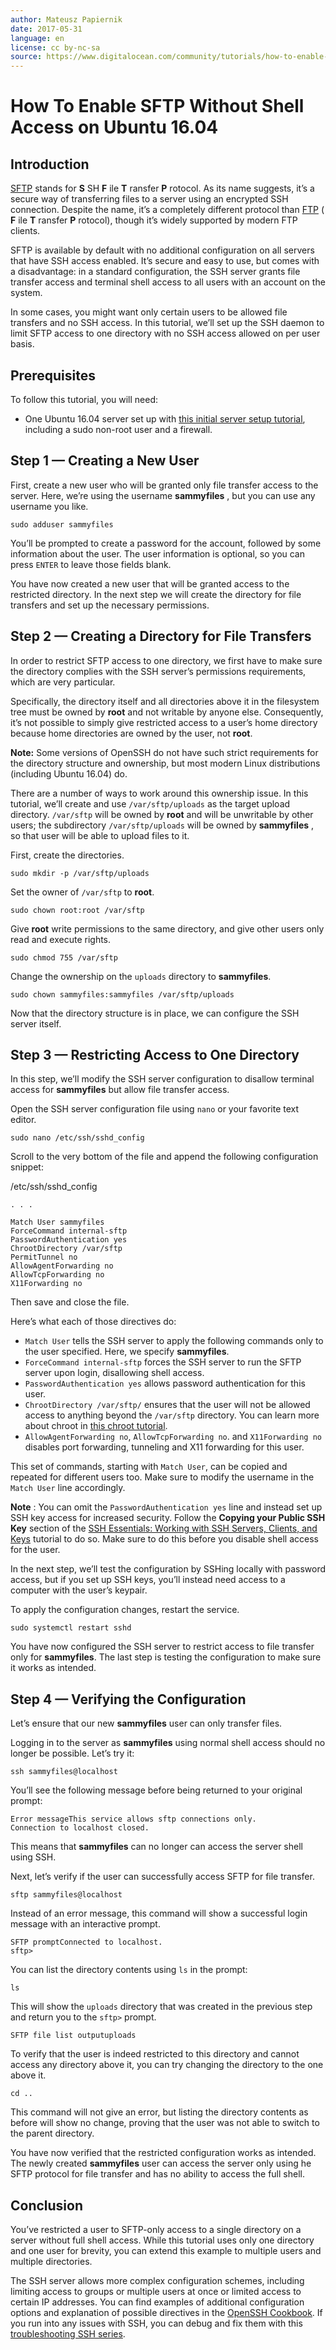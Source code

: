```yaml
---
author: Mateusz Papiernik
date: 2017-05-31
language: en
license: cc by-nc-sa
source: https://www.digitalocean.com/community/tutorials/how-to-enable-sftp-without-shell-access-on-ubuntu-16-04
---
```


# How To Enable SFTP Without Shell Access on Ubuntu 16.04

## Introduction

[SFTP](how-to-use-sftp-to-securely-transfer-files-with-a-remote-server) stands for **S** SH **F** ile **T** ransfer **P** rotocol. As its name suggests, it’s a secure way of transferring files to a server using an encrypted SSH connection. Despite the name, it’s a completely different protocol than [FTP](what-is-ftp-and-how-is-it-used) ( **F** ile **T** ransfer **P** rotocol), though it’s widely supported by modern FTP clients.

SFTP is available by default with no additional configuration on all servers that have SSH access enabled. It’s secure and easy to use, but comes with a disadvantage: in a standard configuration, the SSH server grants file transfer access and terminal shell access to all users with an account on the system.

In some cases, you might want only certain users to be allowed file transfers and no SSH access. In this tutorial, we’ll set up the SSH daemon to limit SFTP access to one directory with no SSH access allowed on per user basis.

## Prerequisites

To follow this tutorial, you will need:

- One Ubuntu 16.04 server set up with [this initial server setup tutorial](initial-server-setup-with-ubuntu-16-04), including a sudo non-root user and a firewall.

## Step 1 — Creating a New User

First, create a new user who will be granted only file transfer access to the server. Here, we’re using the username **sammyfiles** , but you can use any username you like.

    sudo adduser sammyfiles

You’ll be prompted to create a password for the account, followed by some information about the user. The user information is optional, so you can press `ENTER` to leave those fields blank.

You have now created a new user that will be granted access to the restricted directory. In the next step we will create the directory for file transfers and set up the necessary permissions.

## Step 2 — Creating a Directory for File Transfers

In order to restrict SFTP access to one directory, we first have to make sure the directory complies with the SSH server’s permissions requirements, which are very particular.

Specifically, the directory itself and all directories above it in the filesystem tree must be owned by **root** and not writable by anyone else. Consequently, it’s not possible to simply give restricted access to a user’s home directory because home directories are owned by the user, not **root**.

**Note:** Some versions of OpenSSH do not have such strict requirements for the directory structure and ownership, but most modern Linux distributions (including Ubuntu 16.04) do.

There are a number of ways to work around this ownership issue. In this tutorial, we’ll create and use `/var/sftp/uploads` as the target upload directory. `/var/sftp` will be owned by **root** and will be unwritable by other users; the subdirectory `/var/sftp/uploads` will be owned by **sammyfiles** , so that user will be able to upload files to it.

First, create the directories.

    sudo mkdir -p /var/sftp/uploads

Set the owner of `/var/sftp` to **root**.

    sudo chown root:root /var/sftp

Give **root** write permissions to the same directory, and give other users only read and execute rights.

    sudo chmod 755 /var/sftp

Change the ownership on the `uploads` directory to **sammyfiles**.

    sudo chown sammyfiles:sammyfiles /var/sftp/uploads

Now that the directory structure is in place, we can configure the SSH server itself.

## Step 3 — Restricting Access to One Directory

In this step, we’ll modify the SSH server configuration to disallow terminal access for **sammyfiles** but allow file transfer access.

Open the SSH server configuration file using `nano` or your favorite text editor.

    sudo nano /etc/ssh/sshd_config

Scroll to the very bottom of the file and append the following configuration snippet:

/etc/ssh/sshd\_config

    . . .
    
    Match User sammyfiles
    ForceCommand internal-sftp
    PasswordAuthentication yes
    ChrootDirectory /var/sftp
    PermitTunnel no
    AllowAgentForwarding no
    AllowTcpForwarding no
    X11Forwarding no

Then save and close the file.

Here’s what each of those directives do:

- `Match User` tells the SSH server to apply the following commands only to the user specified. Here, we specify **sammyfiles**.
- `ForceCommand internal-sftp` forces the SSH server to run the SFTP server upon login, disallowing shell access.
- `PasswordAuthentication yes` allows password authentication for this user.
- `ChrootDirectory /var/sftp/` ensures that the user will not be allowed access to anything beyond the `/var/sftp` directory. You can learn more about chroot in [this chroot tutorial](how-to-configure-chroot-environments-for-testing-on-an-ubuntu-12-04-vps).
- `AllowAgentForwarding no`, `AllowTcpForwarding no`. and `X11Forwarding no` disables port forwarding, tunneling and X11 forwarding for this user.

This set of commands, starting with `Match User`, can be copied and repeated for different users too. Make sure to modify the username in the `Match User` line accordingly.

**Note** : You can omit the `PasswordAuthentication yes` line and instead set up SSH key access for increased security. Follow the **Copying your Public SSH Key** section of the [SSH Essentials: Working with SSH Servers, Clients, and Keys](ssh-essentials-working-with-ssh-servers-clients-and-keys) tutorial to do so. Make sure to do this before you disable shell access for the user.

In the next step, we’ll test the configuration by SSHing locally with password access, but if you set up SSH keys, you’ll instead need access to a computer with the user’s keypair.

To apply the configuration changes, restart the service.

    sudo systemctl restart sshd

You have now configured the SSH server to restrict access to file transfer only for **sammyfiles**. The last step is testing the configuration to make sure it works as intended.

## Step 4 — Verifying the Configuration

Let’s ensure that our new **sammyfiles** user can only transfer files.

Logging in to the server as **sammyfiles** using normal shell access should no longer be possible. Let’s try it:

    ssh sammyfiles@localhost

You’ll see the following message before being returned to your original prompt:

    Error messageThis service allows sftp connections only.
    Connection to localhost closed.

This means that **sammyfiles** can no longer can access the server shell using SSH.

Next, let’s verify if the user can successfully access SFTP for file transfer.

    sftp sammyfiles@localhost

Instead of an error message, this command will show a successful login message with an interactive prompt.

    SFTP promptConnected to localhost.
    sftp>

You can list the directory contents using `ls` in the prompt:

    ls

This will show the `uploads` directory that was created in the previous step and return you to the `sftp>` prompt.

    SFTP file list outputuploads

To verify that the user is indeed restricted to this directory and cannot access any directory above it, you can try changing the directory to the one above it.

    cd ..

This command will not give an error, but listing the directory contents as before will show no change, proving that the user was not able to switch to the parent directory.

You have now verified that the restricted configuration works as intended. The newly created **sammyfiles** user can access the server only using he SFTP protocol for file transfer and has no ability to access the full shell.

## Conclusion

You’ve restricted a user to SFTP-only access to a single directory on a server without full shell access. While this tutorial uses only one directory and one user for brevity, you can extend this example to multiple users and multiple directories.

The SSH server allows more complex configuration schemes, including limiting access to groups or multiple users at once or limited access to certain IP addresses. You can find examples of additional configuration options and explanation of possible directives in the [OpenSSH Cookbook](https://en.wikibooks.org/wiki/OpenSSH/Cookbook/File_Transfer_with_SFTP). If you run into any issues with SSH, you can debug and fix them with this [troubleshooting SSH series](https://www.digitalocean.com/community/tutorial_series/how-to-troubleshoot-ssh).
